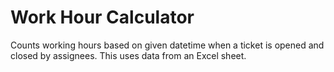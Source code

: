 # Work Hour Calculator
Counts working hours based on given datetime when a ticket is opened and closed by assignees. This uses data from an Excel sheet.

